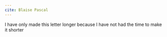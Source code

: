 ```yaml
---
cite: Blaise Pascal
---
```


I have only made this letter longer because I have not had the time to make it shorter
